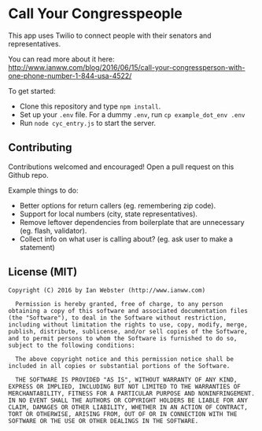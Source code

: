# Call Your Congresspeople

This app uses Twilio to connect people with their senators and representatives.

You can read more about it here: http://www.ianww.com/blog/2016/06/15/call-your-congressperson-with-one-phone-number-1-844-usa-4522/

To get started:
  - Clone this repository and type `npm install`.
  - Set up your `.env` file.  For a dummy `.env`, run `cp example_dot_env .env`
  - Run `node cyc_entry.js` to start the server.

## Contributing

Contributions welcomed and encouraged!  Open a pull request on this Github repo.

Example things to do:

  - Better options for return callers (eg. remembering zip code).
  - Support for local numbers (city, state representatives).
  - Remove leftover dependencies from boilerplate that are unnecessary (eg. flash, validator).
  - Collect info on what user is calling about? (eg. ask user to make a statement)

## License (MIT)

```
Copyright (C) 2016 by Ian Webster (http://www.ianww.com)

  Permission is hereby granted, free of charge, to any person obtaining a copy of this software and associated documentation files (the "Software"), to deal in the Software without restriction, including without limitation the rights to use, copy, modify, merge, publish, distribute, sublicense, and/or sell copies of the Software, and to permit persons to whom the Software is furnished to do so, subject to the following conditions:

  The above copyright notice and this permission notice shall be included in all copies or substantial portions of the Software.

  THE SOFTWARE IS PROVIDED "AS IS", WITHOUT WARRANTY OF ANY KIND, EXPRESS OR IMPLIED, INCLUDING BUT NOT LIMITED TO THE WARRANTIES OF MERCHANTABILITY, FITNESS FOR A PARTICULAR PURPOSE AND NONINFRINGEMENT. IN NO EVENT SHALL THE AUTHORS OR COPYRIGHT HOLDERS BE LIABLE FOR ANY CLAIM, DAMAGES OR OTHER LIABILITY, WHETHER IN AN ACTION OF CONTRACT, TORT OR OTHERWISE, ARISING FROM, OUT OF OR IN CONNECTION WITH THE SOFTWARE OR THE USE OR OTHER DEALINGS IN THE SOFTWARE.
```
